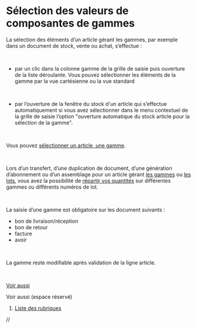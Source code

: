 # Sélection des valeurs de composantes de gammes


La sélection des éléments d’un article gérant les gammes, par exemple 
 dans un document de stock, vente ou achat, s’effectue :


 


* par un clic dans la colonne 
 gamme de la grille de saisie puis ouverture de la liste déroulante. 
 Vous pouvez sélectionner les éléments de la gamme par la vue cartésienne 
 ou la vue standard


 


* par l’ouverture de la fenêtre 
 du stock d'un article qui s’effectue automatiquement si vous avez 
 sélectionner dans le menu contextuel de la grille de saisie l’option 
 "ouverture automatique du stock article pour la sélection de 
 la gamme".


 


Vous pouvez [sélectionner un article, une gamme](SelectionValeursComposantesGammes.md).


 


Lors d’un transfert, d’une duplication de document, d’une génération 
 d’abonnement ou d’un assemblage pour un article gérant [les 
 gammes](../1/Etapes.md) ou [les 
 lots](../../../Stocks/NumerosLots/2/Numéros_de_lots_de_A_à_Z.md), vous avez la possibilité de [répartir 
 vos quantités](../../../Stocks/NumerosLots/Trier/Fenetre_d_affectation_d_une_gamme_et_ou_numero_de_lot.md) sur différentes gammes ou différents numéros de lot.


 


La saisie d’une gamme est obligatoire sur les document suivants :


* bon 
 de livraison/réception
* bon 
 de retour
* facture
* avoir


 


La gamme reste modifiable après validation de la ligne article.


 


[Voir aussi](javascript:RelatedTopic0.Click())


Voir aussi (espace réservé)
 

1. [Liste des rubriques](#)



//<![CDATA[
 if( typeof( FilePopupInit ) != 'function' ) FilePopupInit = new Function();
 FilePopupInit('a1');
//]]>
